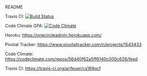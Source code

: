README

Travis CI:
[![Build Status](https://travis-ci.org/arifeuer/cs169ocf.svg?branch=master)](https://travis-ci.org/arifeuer/cs169ocf)  


Code Climate GPA: 
[![Code Climate](https://codeclimate.com/github/arifeuer/cs169ocf.svg)](https://codeclimate.com/github/arifeuer/cs169ocf)



Heroku: https://onecircleadmin.herokuapp.com/

Pivotal Tracker: https://www.pivotaltracker.com/n/projects/1543433

Code Climate: https://codeclimate.com/repos/56d40f62a5ff6140c000c626/feed

Travis CI: https://travis-ci.org/arifeuer/cs169ocf



